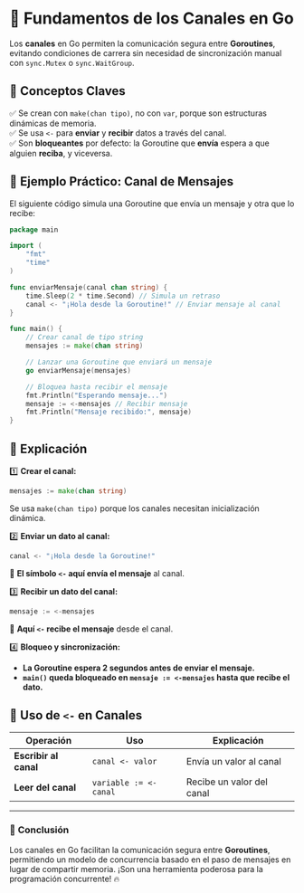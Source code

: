 # 📌 Fundamentos de los Canales en Go

Los **canales** en Go permiten la comunicación segura entre **Goroutines**, evitando condiciones de carrera sin necesidad de sincronización manual con `sync.Mutex` o `sync.WaitGroup`.

## 📌 Conceptos Claves
✅ Se crean con `make(chan tipo)`, no con `var`, porque son estructuras dinámicas de memoria.  
✅ Se usa `<-` para **enviar** y **recibir** datos a través del canal.  
✅ Son **bloqueantes** por defecto: la Goroutine que **envía** espera a que alguien **reciba**, y viceversa.  

## 🔹 Ejemplo Práctico: Canal de Mensajes
El siguiente código simula una Goroutine que envía un mensaje y otra que lo recibe:

```go
package main

import (
	"fmt"
	"time"
)

func enviarMensaje(canal chan string) {
	time.Sleep(2 * time.Second) // Simula un retraso
	canal <- "¡Hola desde la Goroutine!" // Enviar mensaje al canal
}

func main() {
	// Crear canal de tipo string
	mensajes := make(chan string)

	// Lanzar una Goroutine que enviará un mensaje
	go enviarMensaje(mensajes)

	// Bloquea hasta recibir el mensaje
	fmt.Println("Esperando mensaje...")
	mensaje := <-mensajes // Recibir mensaje
	fmt.Println("Mensaje recibido:", mensaje)
}
```

## 📌 Explicación
1️⃣ **Crear el canal:**  
```go
mensajes := make(chan string)
```
Se usa `make(chan tipo)` porque los canales necesitan inicialización dinámica.

2️⃣ **Enviar un dato al canal:**  
```go
canal <- "¡Hola desde la Goroutine!"
```
📌 **El símbolo `<-` aquí envía el mensaje** al canal.

3️⃣ **Recibir un dato del canal:**  
```go
mensaje := <-mensajes
```
📌 **Aquí `<-` recibe el mensaje** desde el canal.

4️⃣ **Bloqueo y sincronización:**  
   - **La Goroutine espera 2 segundos antes de enviar el mensaje.**  
   - **`main()` queda bloqueado en `mensaje := <-mensajes` hasta que recibe el dato.**

## 🔹 Uso de `<-` en Canales
| Operación             | Uso                         | Explicación |
|----------------------|-------------------------|-------------|
| **Escribir al canal** | `canal <- valor`        | Envía un valor al canal |
| **Leer del canal**    | `variable := <-canal`   | Recibe un valor del canal |

---

### 🚀 **Conclusión**
Los canales en Go facilitan la comunicación segura entre **Goroutines**, permitiendo un modelo de concurrencia basado en el paso de mensajes en lugar de compartir memoria. ¡Son una herramienta poderosa para la programación concurrente! 🔥
